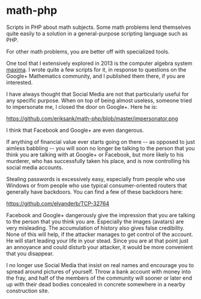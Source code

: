 math-php
========

Scripts in PHP about math subjects. Some math problems lend themselves quite easily
to a solution in a general-purpose scripting language such as PHP.

For other math problems, you are better off with specialized tools.

One tool that I extensively explored in 2013 is the computer algebra system [maxima](http://maxima.sourceforge.net).
I wrote quite a few scripts for it, in response to questions on the Google+ Mathematics community, and I published
them there, if you are interested.

I have always thought that Social Media are not that particularly useful for any specific purpose.
When on top of being almost useless, someone tried to impersonate me, I closed the door on Google+. Here he is:

https://github.com/eriksank/math-php/blob/master/impersonator.png

I think that Facebook and Google+ are even dangerous.

If anything of financial value ever starts going on there -- as opposed to just aimless babbling -- you will soon
no longer be talking to the person that you think you are talking with at Google+ or Facebook,
but more likely to his murderer, who has successfully taken his place, and is now controlling
his social media accounts.

Stealing passwords is excessively easy, especially from people who use Windows or from people who use 
typical consumer-oriented routers that generally have backdoors. You can find a few of these backdoors here:

https://github.com/elvanderb/TCP-32764

Facebook and Google+ dangerously give the impression that you are talking to the person that you think you are.
Especially the images (avatars) are very misleading. The accumulation of history also gives false credibility.
None of this will help, if the attacker manages to get control of the account. He will start leading your life
in your stead. Since you are at that point just an annoyance and could disturb your attacker, it would be more
convenient that you disappear.

I no longer use Social Media that insist on real names and encourage you to spread around pictures of yourself.
Throw a bank account with money into the fray, and half of the members of the community will sooner or later end up
with their dead bodies concealed in concrete somewhere in a nearby construction site.
